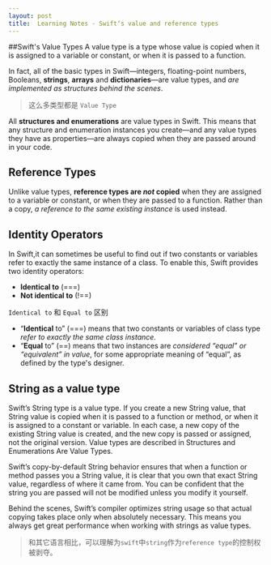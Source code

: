 ```yaml
---
layout: post
title:  Learning Notes - Swift‘s value and reference types
---
```

##Swift's Value Types
A value type is a type whose value is copied when it is assigned to a variable or constant, or when it is passed to a function.

In fact, all of the basic types in Swift—integers, floating-point numbers, Booleans, **strings**, **arrays** and **dictionaries**—are value types, and *are implemented as structures behind the scenes*.

> 这么多类型都是 `Value Type`

All **structures and enumerations** are value types in Swift. This means that any structure and enumeration instances you create—and any value types they have as properties—are always copied when they are passed around in your code.

## Reference Types
Unlike value types, **reference types are *not* copied** when they are assigned to a variable or constant, or when they are passed to a function. Rather than a copy, *a reference to the same existing instance* is used instead.

## Identity Operators
In Swift,it can sometimes be useful to find out if two constants or variables refer to exactly the same instance of a class. To enable this, Swift provides two identity operators:

- **Identical to** (===)
- **Not identical to** (!==)

`Identical to` 和 `Equal to` 区别

- “**Identical** to” (===) means that two constants or variables of class type *refer to exactly the same class instance*.
- “**Equal** to” (==) means that two instances are *considered “equal” or “equivalent” in value*, for some appropriate meaning of “equal”, as defined by the type's designer.

## String as a value type
Swift’s String type is a value type. If you create a new String value, that String value is copied when it is passed to a function or method, or when it is assigned to a constant or variable. In each case, a new copy of the existing String value is created, and the new copy is passed or assigned, not the original version. Value types are described in Structures and Enumerations Are Value Types.

Swift’s copy-by-default String behavior ensures that when a function or method passes you a String value, it is clear that you own that exact String value, regardless of where it came from. You can be confident that the string you are passed will not be modified unless you modify it yourself.

Behind the scenes, Swift’s compiler optimizes string usage so that actual copying takes place only when absolutely necessary. This means you always get great performance when working with strings as value types.

> 和其它语言相比，可以理解为`swift`中`string`作为`reference type`的控制权被剥夺。


